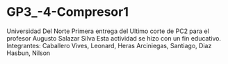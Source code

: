 # GP3_-4-Compresor1
Universidad Del Norte
Primera entrega del Ultimo corte de PC2 para el profesor Augusto Salazar Silva
Esta actividad se hizo con un fin educativo.
Integrantes: Caballero Vives, Leonard, Heras Arciniegas, Santiago, Diaz Hasbun, Nilson
